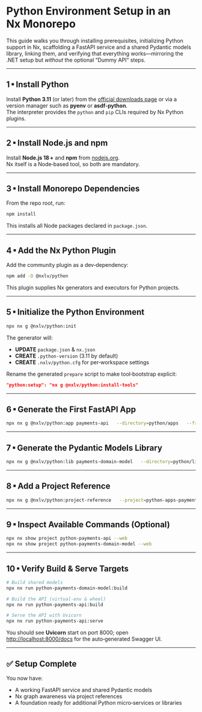 # Python Environment Setup in an Nx Monorepo

This guide walks you through installing prerequisites, initializing Python support in Nx, scaffolding a FastAPI service and a shared Pydantic models library, linking them, and verifying that everything works—mirroring the .NET setup but _without_ the optional “Dummy API” steps.

---

## 1 ▪ Install Python

Install **Python 3.11** (or later) from the [official downloads page](https://www.python.org/downloads/) or via a version manager such as **pyenv** or **asdf‑python**.  
The interpreter provides the `python` and `pip` CLIs required by Nx Python plugins.

---

## 2 ▪ Install Node.js and npm

Install **Node.js 18 +** and **npm** from [nodejs.org](https://nodejs.org/).  
Nx itself is a Node‑based tool, so both are mandatory.

---

## 3 ▪ Install Monorepo Dependencies

From the repo root, run:

```bash
npm install
```

This installs all Node packages declared in `package.json`.

---

## 4 ▪ Add the Nx Python Plugin

Add the community plugin as a dev‑dependency:

```bash
npm add -D @nxlv/python
```

This plugin supplies Nx generators and executors for Python projects.

---

## 5 ▪ Initialize the Python Environment

```bash
npx nx g @nxlv/python:init
```

The generator will:

- **UPDATE** `package.json` & `nx.json`
- **CREATE** `.python-version` (3.11 by default)
- **CREATE** `.nxlv/python.cfg` for per‑workspace settings

Rename the generated `prepare` script to make tool‑bootstrap explicit:

```json
"python:setup": "nx g @nxlv/python:install-tools"
```

---

## 6 ▪ Generate the First FastAPI App

```bash
npx nx g @nxlv/python:app payments-api   --directory=python/apps   --framework=fastapi   --tags="lang:python,scope:payments"
```

---

## 7 ▪ Generate the Pydantic Models Library

```bash
npx nx g @nxlv/python:lib payments-domain-model   --directory=python/libs   --type=pydantic   --tags="lang:python,scope:payments"
```

---

## 8 ▪ Add a Project Reference

```bash
npx nx g @nxlv/python:project-reference   --project=python-apps-payments-api   --reference=python-libs-payments-domain-model
```

---

## 9 ▪ Inspect Available Commands (Optional)

```bash
npx nx show project python-payments-api --web
npx nx show project python-payments-domain-model --web
```

---

## 10 ▪ Verify Build & Serve Targets

```bash
# Build shared models
npx nx run python-payments-domain-model:build

# Build the API (virtual‑env & wheel)
npx nx run python-payments-api:build

# Serve the API with Uvicorn
npx nx run python-payments-api:serve
```

You should see **Uvicorn** start on port 8000; open <http://localhost:8000/docs> for the auto‑generated Swagger UI.

---

## ✅ Setup Complete

You now have:

- A working FastAPI service and shared Pydantic models
- Nx graph awareness via project references
- A foundation ready for additional Python micro‑services or libraries
